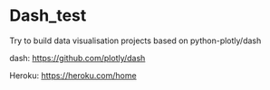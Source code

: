 # Dash_test
Try to build data visualisation projects based on python-plotly/dash

dash: https://github.com/plotly/dash

Heroku: https://heroku.com/home
